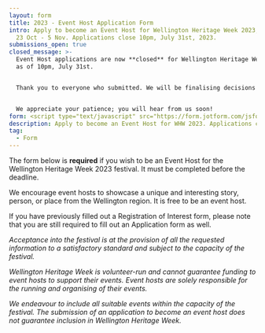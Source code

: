 ```yaml
---
layout: form
title: 2023 - Event Host Application Form
intro: Apply to become an Event Host for Wellington Heritage Week 2023, running
  23 Oct - 5 Nov. Applications close 10pm, July 31st, 2023.
submissions_open: true
closed_message: >-
  Event Host applications are now **closed** for Wellington Heritage Week 2023,
  as of 10pm, July 31st.


  Thank you to everyone who submitted. We will be finalising decisions on what events are included in the festival, as well as updating the website with the applied events, in the next few weeks.


  We appreciate your patience; you will hear from us soon!
form: <script type="text/javascript" src="https://form.jotform.com/jsform/231419489682872"></script>
description: Apply to become an Event Host for WHW 2023. Applications close 10pm, Jul 31st.
tag:
  - Form
---
```

The form below is **required** if you wish to be an Event Host for the Wellington Heritage Week 2023 festival. It must be completed before the deadline.

We encourage event hosts to showcase a unique and interesting story, person, or place from the Wellington region. It is free to be an event host.

If you have previously filled out a Registration of Interest form, please note that you are still required to fill out an Application form as well.

*Acceptance into the festival is at the provision of all the requested information to a satisfactory standard and subject to the capacity of the festival.*

*Wellington Heritage Week is volunteer-run and cannot guarantee funding to event hosts to support their events. Event hosts are solely responsible for the running and organising of their events.*

*We endeavour to include all suitable events within the capacity of the festival. The submission of an application to become an event host does not guarantee inclusion in Wellington Heritage Week.*